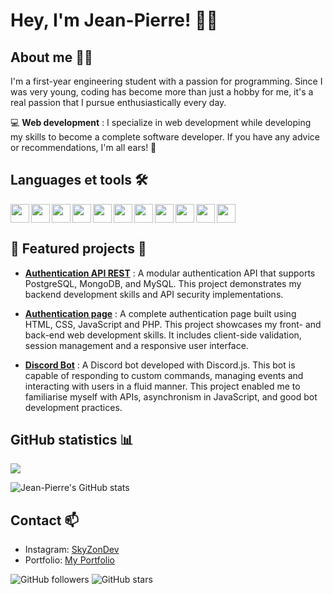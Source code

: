 # Hey, I'm Jean-Pierre! 👨‍💻

## About me 👨‍🎓
I'm a first-year engineering student with a passion for programming. Since I was very young, coding has become more than just a hobby for me, it's a real passion that I pursue enthusiastically every day.

💻 **Web development** : I specialize in web development while developing my skills to become a complete software developer. If you have any advice or recommendations, I'm all ears! 🎯

## Languages et tools 🛠️
<img width="30px" align="left" src="https://cdn.jsdelivr.net/gh/devicons/devicon@latest/icons/vscode/vscode-original.svg" /> 
<img width="30px" align="left" src="https://cdn.jsdelivr.net/gh/devicons/devicon@latest/icons/visualstudio/visualstudio-original.svg" /> 
<img width="30px" align="left" src="https://cdn.jsdelivr.net/gh/devicons/devicon@latest/icons/html5/html5-original.svg" /> 
<img width="30px" align="left" src="https://cdn.jsdelivr.net/gh/devicons/devicon@latest/icons/css3/css3-original.svg" /> 
<img width="30px" align="left" src="https://cdn.jsdelivr.net/gh/devicons/devicon@latest/icons/javascript/javascript-original.svg" /> 
<img width="30px" align="left" src="https://cdn.jsdelivr.net/gh/devicons/devicon@latest/icons/nodejs/nodejs-original-wordmark.svg" /> 
<img width="30px" align="left" src="https://cdn.jsdelivr.net/gh/devicons/devicon@latest/icons/jquery/jquery-original.svg" /> 
<img width="30px" align="left" src="https://cdn.jsdelivr.net/gh/devicons/devicon@latest/icons/react/react-original.svg" /> 
<img width="30px" align="left" src="https://cdn.jsdelivr.net/gh/devicons/devicon@latest/icons/php/php-original.svg" /> 
<img width="30px" align="left" src="https://cdn.jsdelivr.net/gh/devicons/devicon@latest/icons/mysql/mysql-original-wordmark.svg" /> 
<img width="30px" src="https://cdn.jsdelivr.net/gh/devicons/devicon@latest/icons/python/python-original-wordmark.svg" /> 


## 🌟 Featured projects 🚀
- **[Authentication API REST](https://github.com/SkyZonDev/AUTH_API_REST)** :
  A modular authentication API that supports PostgreSQL, MongoDB, and MySQL. This project demonstrates my backend development skills and API security implementations.

- **[Authentication page](https://github.com/SkyZonDev/com.skyzondev.auth_pages)** :
  A complete authentication page built using HTML, CSS, JavaScript and PHP. This project showcases my front- and back-end web development skills. It includes client-side validation, session management and a responsive user interface.

- **[Discord Bot](https://github.com/SkyZonDev/com.skyzondev.altx-bot)** :
  A Discord bot developed with Discord.js. This bot is capable of responding to custom commands, managing events and interacting with users in a fluid manner. This project enabled me to familiarise myself with APIs, asynchronism in JavaScript, and good bot development practices.

## GitHub statistics 📊

<img align=top src="https://github-readme-stats.vercel.app/api/top-langs/?username=skyzondev&layout=compact&show_icons=true&title_color=ffffff&icon_color=34abeb&text_color=daf7dc&bg_color=151515"/>

![Jean-Pierre's GitHub stats](https://github-readme-stats.vercel.app/api?username=SkyZonDev&show_icons=true&theme=radical)

## Contact 📫
- Instagram: [SkyZonDev](https://www.instagram.com/skyzondev/)
- Portfolio: [My Portfolio](https://skyzondev.infinityfreeapp.com/)
<!-- Mail: [@TonTwitter](https://twitter.com/TonTwitter) -->

![GitHub followers](https://img.shields.io/github/followers/SkyZonDev?label=Follow&style=social)
![GitHub stars](https://img.shields.io/github/stars/SkyZonDev?affiliations=OWNER%2CCOLLABORATOR&style=social)
